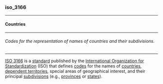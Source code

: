### iso_3166



------
#### Countries



------
###### Codes for the representation of names of countries and their subdivisions.



------
[ISO 3166](https://en.wikipedia.org/wiki/ISO_3166) is a [standard](https://en.wikipedia.org/wiki/Standardization "Standardization") published by the [International Organization for Standardization](https://en.wikipedia.org/wiki/International_Organization_for_Standardization "International Organization for Standardization") (ISO) that defines [codes](https://en.wikipedia.org/wiki/Code "Code") for the names of [countries](https://en.wikipedia.org/wiki/Country "Country"), [dependent territories](https://en.wikipedia.org/wiki/Dependent_territory "Dependent territory"), special areas of geographical interest, and their principal [subdivisions](https://en.wikipedia.org/wiki/Administrative_divisions "Administrative divisions") (e.g., [provinces](https://en.wikipedia.org/wiki/Province "Province") or [states](https://en.wikipedia.org/wiki/State_(administrative_division) "State (administrative division)")).